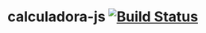 # calculadora-js [![Build Status](https://travis-ci.org/savanajs/calculadora-js.svg?branch=master)](https://travis-ci.org/savanajs/calculadora-js)

